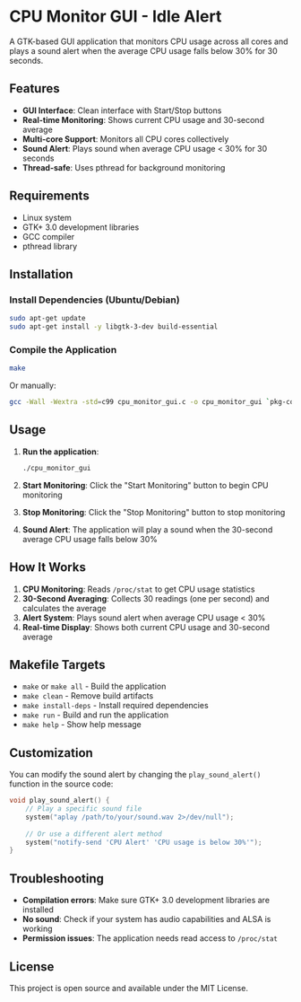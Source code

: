 # CPU Monitor GUI - Idle Alert

A GTK-based GUI application that monitors CPU usage across all cores and plays a sound alert when the average CPU usage falls below 30% for 30 seconds.

## Features

- **GUI Interface**: Clean interface with Start/Stop buttons
- **Real-time Monitoring**: Shows current CPU usage and 30-second average
- **Multi-core Support**: Monitors all CPU cores collectively
- **Sound Alert**: Plays sound when average CPU usage < 30% for 30 seconds
- **Thread-safe**: Uses pthread for background monitoring

## Requirements

- Linux system
- GTK+ 3.0 development libraries
- GCC compiler
- pthread library

## Installation

### Install Dependencies (Ubuntu/Debian)
```bash
sudo apt-get update
sudo apt-get install -y libgtk-3-dev build-essential
```

### Compile the Application
```bash
make
```

Or manually:
```bash
gcc -Wall -Wextra -std=c99 cpu_monitor_gui.c -o cpu_monitor_gui `pkg-config --cflags --libs gtk+-3.0` -lpthread
```

## Usage

1. **Run the application**:
   ```bash
   ./cpu_monitor_gui
   ```

2. **Start Monitoring**: Click the "Start Monitoring" button to begin CPU monitoring

3. **Stop Monitoring**: Click the "Stop Monitoring" button to stop monitoring

4. **Sound Alert**: The application will play a sound when the 30-second average CPU usage falls below 30%

## How It Works

1. **CPU Monitoring**: Reads `/proc/stat` to get CPU usage statistics
2. **30-Second Averaging**: Collects 30 readings (one per second) and calculates the average
3. **Alert System**: Plays sound alert when average CPU usage < 30%
4. **Real-time Display**: Shows both current CPU usage and 30-second average

## Makefile Targets

- `make` or `make all` - Build the application
- `make clean` - Remove build artifacts
- `make install-deps` - Install required dependencies
- `make run` - Build and run the application
- `make help` - Show help message

## Customization

You can modify the sound alert by changing the `play_sound_alert()` function in the source code:

```c
void play_sound_alert() {
    // Play a specific sound file
    system("aplay /path/to/your/sound.wav 2>/dev/null");
    
    // Or use a different alert method
    system("notify-send 'CPU Alert' 'CPU usage is below 30%'");
}
```

## Troubleshooting

- **Compilation errors**: Make sure GTK+ 3.0 development libraries are installed
- **No sound**: Check if your system has audio capabilities and ALSA is working
- **Permission issues**: The application needs read access to `/proc/stat`

## License

This project is open source and available under the MIT License.

